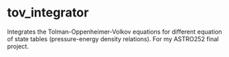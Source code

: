 # tov_integrator
Integrates the Tolman-Oppenheimer-Volkov equations for different equation of state tables (pressure-energy density relations). For my ASTRO252 final project.
